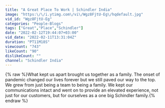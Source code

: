 ```yaml
---
title: "A Great Place To Work | Schindler India"
image: "https:\/\/i.ytimg.com\/vi\/Wgz8FjtU-Eg\/hqdefault.jpg"
vid_id: "Wgz8FjtU-Eg"
categories: "People-Blogs"
tags: ["Great","Place","Schindler"]
date: "2022-02-12T19:44:07+03:00"
vid_date: "2022-02-11T13:31:04Z"
duration: "PT11M18S"
viewcount: "743"
likeCount: "90"
dislikeCount: ""
channel: "Schindler India"
---
```

{% raw %}What kept us apart brought us together as a family. The onset of pandemic changed our lives forever but we still paved our way to the top. We grew from just being a team to being a family. We kept our communications intact and went on to provide an elevated experience, not just for our customers, but for ourselves as a one big Schindler family.{% endraw %}
